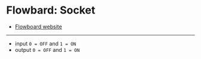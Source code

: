 # Flowbard: Socket

- [Flowboard website](https://www.totaljs.com/flowboard/)

---

- input `0 = OFF` and `1 = ON`
- output `0 = OFF` and `1 = ON`